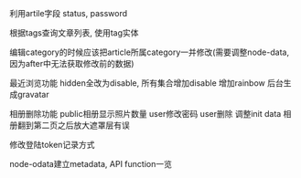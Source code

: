 利用artile字段 status, password

根据tags查询文章列表, 使用tag实体

编辑category的时候应该把article所属category一并修改(需要调整node-data, 因为after中无法获取修改前的数据)

最近浏览功能
hidden全改为disable, 所有集合增加disable
增加rainbow
后台生成gravatar

相册删除功能
public相册显示照片数量
user修改密码
user删除
调整init data
相册翻到第二页之后放大遮罩层有误

修改登陆token记录方式


node-odata建立metadata, API function一览
